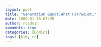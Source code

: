 ```yaml
---
layout: post
title: "Generation &quot;What For?&quot;"
date: 2009-01-16 07:35
author: rcadmin
comments: true
categories: [Comics]
tags: [kid, rc]
---
```

<a href="http://bitsmack.com/wp/2009/01/16/generation-what-for"><img src="http://bitsmack.com/wp/wp-content/uploads/2009/01/20090116.jpg" alt="" title="I forged a teaching degree for this?" class="alignnone size-full wp-image-1548" /></a>
